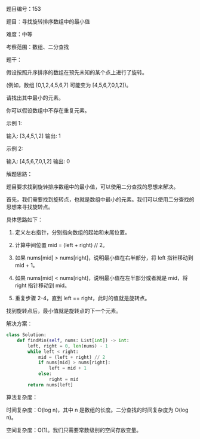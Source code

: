 题目编号：153

题目：寻找旋转排序数组中的最小值

难度：中等

考察范围：数组、二分查找

题干：

假设按照升序排序的数组在预先未知的某个点上进行了旋转。

(例如，数组 [0,1,2,4,5,6,7] 可能变为 [4,5,6,7,0,1,2])。

请找出其中最小的元素。

你可以假设数组中不存在重复元素。

示例 1:

输入: [3,4,5,1,2]
输出: 1

示例 2:

输入: [4,5,6,7,0,1,2]
输出: 0

解题思路：

题目要求找到旋转排序数组中的最小值，可以使用二分查找的思想来解决。

首先，我们需要找到旋转点，也就是数组中最小的元素。我们可以使用二分查找的思想来寻找旋转点。

具体思路如下：

1. 定义左右指针，分别指向数组的起始和末尾位置。

2. 计算中间位置 mid = (left + right) // 2。

3. 如果 nums[mid] > nums[right]，说明最小值在右半部分，将 left 指针移动到 mid + 1。

4. 如果 nums[mid] < nums[right]，说明最小值在左半部分或者就是 mid，将 right 指针移动到 mid。

5. 重复步骤 2-4，直到 left == right，此时的值就是旋转点。

找到旋转点后，最小值就是旋转点的下一个元素。

解决方案：

```python
class Solution:
    def findMin(self, nums: List[int]) -> int:
        left, right = 0, len(nums) - 1
        while left < right:
            mid = (left + right) // 2
            if nums[mid] > nums[right]:
                left = mid + 1
            else:
                right = mid
        return nums[left]
```

算法复杂度：

时间复杂度：O(log n)，其中 n 是数组的长度。二分查找的时间复杂度为 O(log n)。

空间复杂度：O(1)。我们只需要常数级别的空间存放变量。